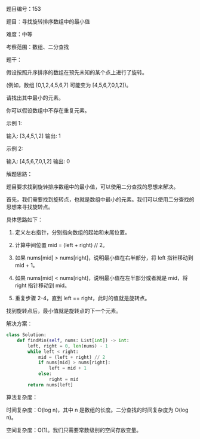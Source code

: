 题目编号：153

题目：寻找旋转排序数组中的最小值

难度：中等

考察范围：数组、二分查找

题干：

假设按照升序排序的数组在预先未知的某个点上进行了旋转。

(例如，数组 [0,1,2,4,5,6,7] 可能变为 [4,5,6,7,0,1,2])。

请找出其中最小的元素。

你可以假设数组中不存在重复元素。

示例 1:

输入: [3,4,5,1,2]
输出: 1

示例 2:

输入: [4,5,6,7,0,1,2]
输出: 0

解题思路：

题目要求找到旋转排序数组中的最小值，可以使用二分查找的思想来解决。

首先，我们需要找到旋转点，也就是数组中最小的元素。我们可以使用二分查找的思想来寻找旋转点。

具体思路如下：

1. 定义左右指针，分别指向数组的起始和末尾位置。

2. 计算中间位置 mid = (left + right) // 2。

3. 如果 nums[mid] > nums[right]，说明最小值在右半部分，将 left 指针移动到 mid + 1。

4. 如果 nums[mid] < nums[right]，说明最小值在左半部分或者就是 mid，将 right 指针移动到 mid。

5. 重复步骤 2-4，直到 left == right，此时的值就是旋转点。

找到旋转点后，最小值就是旋转点的下一个元素。

解决方案：

```python
class Solution:
    def findMin(self, nums: List[int]) -> int:
        left, right = 0, len(nums) - 1
        while left < right:
            mid = (left + right) // 2
            if nums[mid] > nums[right]:
                left = mid + 1
            else:
                right = mid
        return nums[left]
```

算法复杂度：

时间复杂度：O(log n)，其中 n 是数组的长度。二分查找的时间复杂度为 O(log n)。

空间复杂度：O(1)。我们只需要常数级别的空间存放变量。